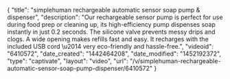 {
    "title": "simplehuman rechargeable automatic sensor soap pump & dispenser",
    "description": "Our rechargeable sensor pump is perfect for use during food prep or cleaning up, its high-efficiency pump dispenses soap instantly in just 0.2 seconds. The silicone valve prevents messy drips and clogs. A wide opening makes refills fast and easy. It recharges with the included USB cord \u2014 very eco-friendly and hassle-free.",
    "videoid": "6410572",
    "date_created": "1442464208",
    "date_modified": "1452192372",
    "type": "captivate",
    "layout": "video",
    "url": "\/v\/simplehuman-rechargeable-automatic-sensor-soap-pump-dispenser\/6410572"
}